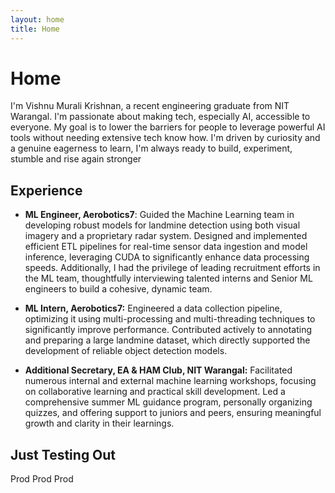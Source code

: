 ```yaml
---
layout: home
title: Home
---
```


# Home

I'm Vishnu Murali Krishnan, a recent engineering graduate from NIT Warangal. I'm passionate about making tech, especially AI, accessible to everyone. My goal is to lower the barriers for people to leverage powerful AI tools without needing extensive tech know how. I'm driven by curiosity and a genuine eagerness to learn, I'm always ready to build, experiment, stumble and rise again stronger

## Experience

- **ML Engineer, Aerobotics7**: Guided the Machine Learning team in developing robust models for landmine detection using both visual imagery and a proprietary radar system. Designed and implemented efficient ETL pipelines for real-time sensor data ingestion and model inference, leveraging CUDA to significantly enhance data processing speeds. Additionally, I had the privilege of leading recruitment efforts in the ML team, thoughtfully interviewing talented interns and Senior ML engineers to build a cohesive, dynamic team.

- **ML Intern, Aerobotics7:** Engineered a data collection pipeline, optimizing it using multi-processing and multi-threading techniques to significantly improve performance. Contributed actively to annotating and preparing a large landmine dataset, which directly supported the development of reliable object detection models.

- **Additional Secretary, EA & HAM Club, NIT Warangal:** Facilitated numerous internal and external machine learning workshops, focusing on collaborative learning and practical skill development. Led a comprehensive summer ML guidance program, personally organizing quizzes, and offering support to juniors and peers, ensuring meaningful growth and clarity in their learnings.

## Just Testing Out

Prod Prod Prod
